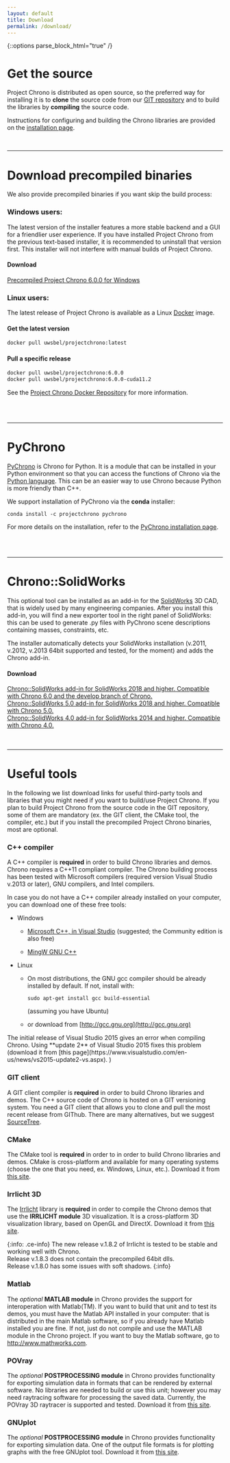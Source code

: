 ```yaml
---
layout: default
title: Download
permalink: /download/
---
```


{::options parse_block_html="true" /}

Get the source
==============

Project Chrono is distributed as open source, so the preferred way for installing it is to **clone** the source code from our [GIT repository](https://github.com/projectchrono/chrono) and to build the libraries by **compiling** the source code.

Instructions for configuring and building the Chrono libraries are provided on the [installation page](http://api.projectchrono.org/development/tutorial_table_of_content_install.html).

<br>

---

Download precompiled binaries
=============================

We also provide precompiled binaries if you want skip the build process:

### Windows users:
The latest version of the installer features a more stable backend and a GUI for a friendlier user experience. If you have installed Project Chrono from the previous text-based installer, it is recommended to uninstall that version first. This installer will not interfere with manual builds of Project Chrono.

<div class="well">

#### <span class="glyphicon glyphicon-download-alt"></span> Download

[Precompiled Project Chrono 6.0.0 for Windows](https://github.com/projectchrono/chrono/releases/download/6.0.0/projectchrono-installer-6.0.0.exe)
</div>


### Linux users:
The latest release of Project Chrono is available as a Linux [Docker](https://www.docker.com/products/docker-desktop) image.
<div class="well">

#### Get the latest version

```sh
docker pull uwsbel/projectchrono:latest
```

#### Pull a specific release
```sh
docker pull uwsbel/projectchrono:6.0.0
docker pull uwsbel/projectchrono:6.0.0-cuda11.2
```

See the [Project Chrono Docker Repository](https://hub.docker.com/repository/docker/uwsbel/projectchrono) for more information. 
</div>
<br />
<br />

---

PyChrono
========

[PyChrono](http://projectchrono.org/pychrono/) is Chrono for Python. It is a module that can be installed in your Python environment so that you can access the functions of Chrono via the [Python language](http://www.python.org). This can be an easier way to use Chrono because Python is more friendly than C++.

We support installation of PyChrono via the **conda** installer:

```
conda install -c projectchrono pychrono
```

For more details on the installation, refer to the 
[PyChrono installation page](http://api.projectchrono.org/pychrono_installation.html).


<br>
<br>


---


Chrono::SolidWorks
==================

This optional tool can be installed as an add-in for the
[SolidWorks](http://www.SolidWorks.com) 3D CAD, that is widely used by
many engineering companies. After you install this add-in, you will find
a new exporter tool in the right panel of SolidWorks: this can be used
to generate .py files with PyChrono scene descriptions
containing masses, constraints, etc.

The installer automatically detects your SolidWorks installation (v.2011,
v.2012, v.2013 64bit supported and tested, for the moment) and adds the
Chrono add-in.


<div class="well">
<h4> <span class="glyphicon glyphicon-download-alt"></span> Download</h4>
<a href="http://www.projectchrono.org/assets/installers/ChronoEngine_SolidWorks_dev.exe"> Chrono::SolidWorks add-in for SolidWorks 2018 and higher. Compatible with Chrono 6.0 and the develop branch of Chrono.</a><br />
<a href="http://www.projectchrono.org/assets/installers/ChronoEngine_SolidWorks_v5.01.exe"> Chrono::SolidWorks 5.0 add-in for SolidWorks 2018 and higher. Compatible with Chrono 5.0.</a><br />
<a href="http://www.projectchrono.org/assets/installers/ChronoEngine_SolidWorks_v4.02.exe"> Chrono::SolidWorks 4.0 add-in for SolidWorks 2014 and higher. Compatible with Chrono 4.0.</a><br />
</div>

<br>
<br>

---


Useful tools
=============================

In the following we list download links for useful third-party tools and libraries that you might need if you want to build/use Project Chrono. If you plan to build Project Chrono from the source code in the GIT repository, some of them are mandatory (ex. the GIT client, the CMake tool, the compiler, etc.) but if you install the precompiled Project Chrono binaries, most are optional.


### C++ compiler

A C++ compiler is **required** in order to build
Chrono libraries and demos. Chrono requires a C++11 compliant compiler. The Chrono building process has been tested with Microsoft compilers (required version Visual Studio v.2013 or later), GNU compilers, and Intel compilers.

<div class="ce-info">

In case you do not have a C++ compiler already installed on your computer, you can download one of these free tools:

* Windows

  * [Microsoft C++, in Visual Studio](https://www.visualstudio.com)  (suggested; the Community edition is also free)

  * [MingW GNU C++](http://www.mingw.org/wiki/InstallationHOWTOforMinGW)

* Linux

  * On most distributions, the GNU gcc compiler should be already installed by default. If not, install with:  
	```
	sudo apt-get install gcc build-essential
	```  
    (assuming you have Ubuntu)

  * or download from [http://gcc.gnu.org](http://gcc.gnu.org)
</div>

<div class="ce-danger">
The initial release of Visual Studio 2015 gives an
error when compiling Chrono. Using **update 2** of Visual Studio 2015 fixes this problem (download it from
[this page](https://www.visualstudio.com/en-us/news/vs2015-update2-vs.aspx). )
</div>


### GIT client

A GIT client compiler is **required** in order to build
Chrono libraries and demos.
The C++ source code of Chrono is hosted on a GIT versioning system.
You need a GIT client that allows you to clone and pull the most recent release from GIThub.
There are many alternatives, but we suggest [SourceTree](https://www.sourcetreeapp.com/).


### CMake

The CMake tool is **required** in order to in order to build
Chrono libraries and demos. CMake is cross-platform and available
for many operating systems (choose the one that you need, ex. Windows,
Linux, etc.). Download it from [this site](http://www.cmake.org/cmake/resources/software.html).


### Irrlicht 3D

The [Irrlicht](http://irrlicht.sourceforge.net/downloads.html) library
is **required** in order to compile the Chrono demos that use the **IRRLICHT module**
3D visualization. It is a cross-platform 3D visualization library, based
on OpenGL and DirectX. Download it from [this site](http://downloads.sourceforge.net/irrlicht/irrlicht-1.8.2.zip).

{:info: .ce-info}
The new release v.1.8.2 of Irrlicht is tested to be stable and working well with Chrono.  
Release v.1.8.3 does not contain the precompiled 64bit dlls.  
Release v.1.8.0 has some issues with soft shadows.
{:info}


### Matlab

The *optional* **MATLAB module** in Chrono provides the support
for interoperation with Matlab(TM). If you want to build that unit and
to test its demos, you must have the Matlab API installed in your
computer: that is distributed in the main Matlab software, so if you
already have Matlab installed you are fine. If not, just do not compile and use the
MATLAB module in the Chrono project. If you want to buy the
Matlab software, go to
[<http://www.mathworks.com>](http://www.mathworks.com).


### POVray

The *optional* **POSTPROCESSING module** in Chrono provides
functionality for exporting simulation data in formats that can be
rendered by external software. No libraries are needed to build or use
this unit; however you may need raytracing software for
processing the saved data. Currently, the POVray 3D raytracer is
supported and tested. Download it from [this
site](http://www.povray.org).

### GNUplot

The *optional* **POSTPROCESSING module** in Chrono provides
functionality for exporting simulation data. One of the output file formats
is for plotting graphs with the free GNUplot tool. Download it from [this
site](http://www.gnuplot.info).
